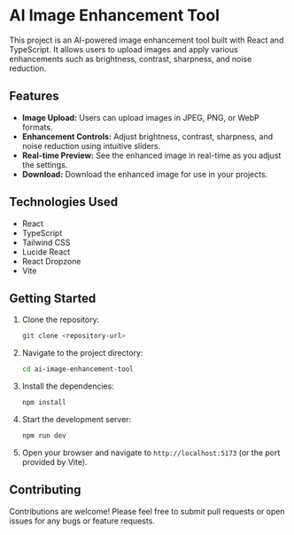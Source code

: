 # AI Image Enhancement Tool

This project is an AI-powered image enhancement tool built with React and TypeScript. It allows users to upload images and apply various enhancements such as brightness, contrast, sharpness, and noise reduction.

## Features

-   **Image Upload:** Users can upload images in JPEG, PNG, or WebP formats.
-   **Enhancement Controls:** Adjust brightness, contrast, sharpness, and noise reduction using intuitive sliders.
-   **Real-time Preview:** See the enhanced image in real-time as you adjust the settings.
-   **Download:** Download the enhanced image for use in your projects.

## Technologies Used

-   React
-   TypeScript
-   Tailwind CSS
-   Lucide React
-   React Dropzone
-   Vite

## Getting Started

1.  Clone the repository:

    ```bash
    git clone <repository-url>
    ```

2.  Navigate to the project directory:

    ```bash
    cd ai-image-enhancement-tool
    ```

3.  Install the dependencies:

    ```bash
    npm install
    ```

4.  Start the development server:

    ```bash
    npm run dev
    ```

5.  Open your browser and navigate to `http://localhost:5173` (or the port provided by Vite).

## Contributing

Contributions are welcome! Please feel free to submit pull requests or open issues for any bugs or feature requests.
